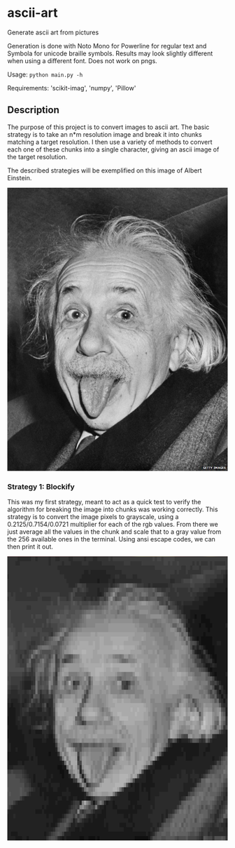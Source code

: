# ascii-art
Generate ascii art from pictures

Generation is done with Noto Mono for Powerline for regular text and Symbola for
unicode braille symbols. Results may look slightly different when using a
different font. Does not work on pngs.

Usage: `python main.py -h`

Requirements: 'scikit-imag', 'numpy', 'Pillow'

## Description

The purpose of this project is to convert images to ascii art. The basic
strategy is to take an n\*m resolution image and break it into chunks matching a
target resolution. I then use a variety of methods to convert each one of these
chunks into a single character, giving an ascii image of the target resolution.

The described strategies will be exemplified on this image of Albert Einstein.

![](sample/einstein.jpg)

### Strategy 1: Blockify

This was my first strategy, meant to act as a quick test to verify the algorithm
for breaking the image into chunks was working correctly. This strategy is to
convert the image pixels to grayscale, using a 0.2125/0.7154/0.0721 multiplier
for each of the rgb values. From there we just average all the values in the
chunk and scale that to a gray value from the 256 available ones in the
terminal. Using ansi escape codes, we can then print it out.

![](sample/blockify.jpg)

